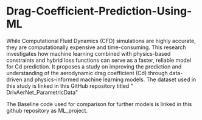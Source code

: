 # Drag-Coefficient-Prediction-Using-ML
While Computational Fluid Dynamics (CFD) simulations are highly accurate, they are computationally expensive and time-consuming. This research investigates how machine learning combined with physics-based constraints and hybrid loss functions can serve as a faster, reliable model for Cd prediction. It proposes a study on improving the prediction and understanding of the aerodynamic drag coefficient (Cd) through data-driven and physics-informed machine learning models. The dataset used in this study is linked in this GitHub repository titled " DrivAerNet_ParametricData"

The Baseline code used for comparison for further models is linked in this github repository as ML_project.
